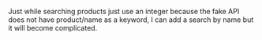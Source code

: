 Just while searching products just use an integer because the fake API does not have product/name as a keyword, I can add a search by name but it will become complicated.
